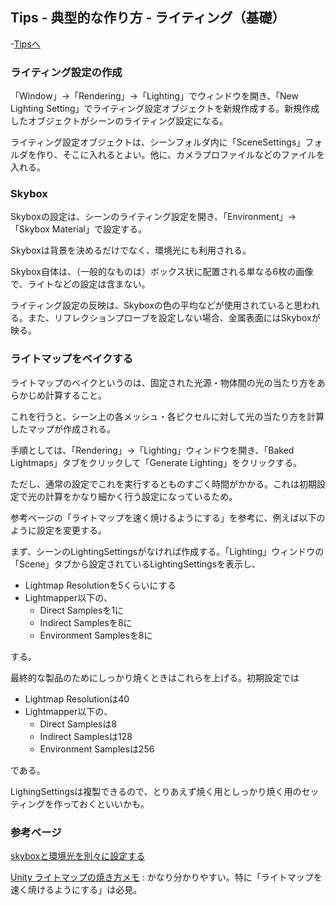 ## Tips - 典型的な作り方 - ライティング（基礎）

-[Tipsへ](./../../)

### ライティング設定の作成

「Window」→「Rendering」→「Lighting」でウィンドウを開き、「New Lighting Setting」でライティング設定オブジェクトを新規作成する。新規作成したオブジェクトがシーンのライティング設定になる。

ライティング設定オブジェクトは、シーンフォルダ内に「SceneSettings」フォルダを作り、そこに入れるとよい。他に、カメラプロファイルなどのファイルを入れる。

### Skybox

Skyboxの設定は、シーンのライティング設定を開き、「Environment」→「Skybox Material」で設定する。

Skyboxは背景を決めるだけでなく、環境光にも利用される。

Skybox自体は、（一般的なものは）ボックス状に配置される単なる6枚の画像で、ライトなどの設定は含まない。

ライティング設定の反映は、Skyboxの色の平均などが使用されていると思われる。また、リフレクションプローブを設定しない場合、金属表面にはSkyboxが映る。


### ライトマップをベイクする

ライトマップのベイクというのは、固定された光源・物体間の光の当たり方をあらかじめ計算すること。

これを行うと、シーン上の各メッシュ・各ピクセルに対して光の当たり方を計算したマップが作成される。

手順としては、「Rendering」→「Lighting」ウィンドウを開き、「Baked Lightmaps」タブをクリックして「Generate Lighting」をクリックする。

ただし、通常の設定でこれを実行するとものすごく時間がかかる。これは初期設定で光の計算をかなり細かく行う設定になっているため。

参考ページの「ライトマップを速く焼けるようにする」を参考に、例えば以下のように設定を変更する。

まず、シーンのLightingSettingsがなければ作成する。「Lighting」ウィンドウの「Scene」タブから設定されているLightingSettingsを表示し、

- Lightmap Resolutionを5くらいにする
- Lightmapper以下の、
    - Direct Samplesを1に
    - Indirect Samplesを8に
    - Environment Samplesを8に

する。

最終的な製品のためにしっかり焼くときはこれらを上げる。初期設定では

- Lightmap Resolutionは40
- Lightmapper以下の、
    - Direct Samplesは8
    - Indirect Samplesは128
    - Environment Samplesは256

である。

LighingSettingsは複製できるので、とりあえず焼く用としっかり焼く用のセッティングを作っておくといいかも。


### 参考ページ

[skyboxと環境光を別々に設定する](https://teratail.com/questions/251613)

[Unity ライトマップの焼き方メモ](https://framesynthesis.jp/tech/unity/lighting/)
: かなり分かりやすい。特に「ライトマップを速く焼けるようにする」は必見。
